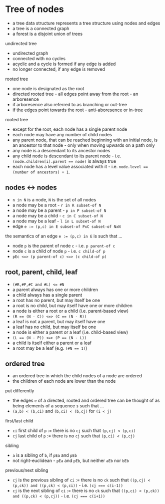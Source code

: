 
<!-- ======================================================================= -->
# Tree of nodes

* a tree data structure represents a tree structure using nodes and edges
* a tree is a connected graph
* a forest is a disjoint union of trees

undirected tree

* undirected graph
* connected with no cycles
* acyclic and a cycle is formed if any edge is added
* no longer connected, if any edge is removed

rooted tree

* one node is designated as the root
* directed rooted tree - all edges point away from the root - an arboresence
* if arboresence also referred to as branching or out-tree
* if the edges point towards the root - anti-aboresence or in-tree

rooted tree

* except for the root, each node has a single parent node
* each node may have any number of child nodes
* any parent node, that can be reached beginning with an initial node,
  is an ancestor to that node - only when moving upwards on a path only
* any node is a descendant to its ancestor nodes
* any child node is descendant to its parent node -
  i.e. `(node.children[i].parent == node)` is always true
* each node has a level value associated with it -
  i.e. `node.level == (number of ancestors) + 1`.

<!-- ======================================================================= -->
## nodes <-> nodes

* `n in N` is a node, `N` is the set of all nodes
* a node may be a root - `r in R subset-of N`
* a node may be a parent - `p in P subset-of N`
* a node may be a child - `c in C subset-of N`
* a node may be a leaf - `l in L subset-of N`
* edge `e := (p,c) in E subset-of PxC subset-of NxN`

the semantics of an edge `e := (p,c) in E` is such that ...

* node `p` is the parent of node `c` - i.e. `p parent-of c`
* node `c` is a child of node `p` - i.e. `c child-of p`
* `pEc <=> (p parent-of c) <=> (c child-of p)`

<!-- ======================================================================= -->
## root, parent, child, leaf

* `(#R,#P,#C and #L) <= #N`
* a parent always has one or more children
* a child always has a single parent
* a root has no parent, but may itself be one
* a root is no child, but may itself have one or more children
* a node is either a root or a child (i.e. parent-based view)
* `(R == (N - C)) <=> (C == (N - R))`
* a leaf is not a parent, but may itself have one
* a leaf has no child, but may itself be one
* a node is either a parent or a leaf (i.e. child-based view)
* `(L == (N - P)) <=> (P == (N - L))`
* a child is itself either a parent or a leaf
* a root may be a leaf (e.g. `(#N == 1)`)

<!-- ======================================================================= -->
## ordered tree

* an ordered tree in which the child nodes of a node are ordered
* the children of each node are lower than the node

put differently

* the edges `e` of a directed, rooted and ordered tree can be thought of as
  being elements of a sequence `s` such that ...
* `(a,b) < (b,ci)` and `(b,ci) < (b,cj)` for `(i < j)`

first/last child

* `ci` first child of `p` := there is no `cj` such that `(p,cj) < (p,ci)`
* `cj` last child of `p` := there is no `cj` such that `(p,ci) < (p,cj)`

sibling

* `a` is a sibling of `b`, if `pEa` and `pEb`
* not right-euclidean - `pEa` and `pEb`, but neither `aEb` nor `bEb`

previous/next sibling

* `cj` is the previous sibling of `ci` := there is no `ck` such that
  `((p,cj) < (p,ck)) and ((p,ck) < (p,ci))` - i.e. `(cj === c(i-1))`
* `cj` is the next sibling of `ci` := there is no `ck` such that
  `((p,ci) < (p,ck)) and ((p,ck) < (p,cj))` - i.e. `(cj === c(i+1))`
